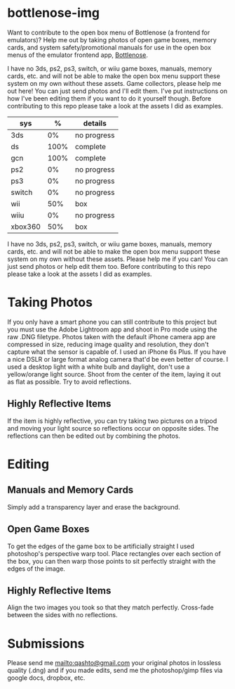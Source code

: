 # bottlenose-img

Want to contribute to the open box menu of Bottlenose (a frontend for emulators)?  Help me out by taking photos of open game boxes, memory cards, and system safety/promotional manuals for use in the open box menus of the emulator frontend app, [Bottlenose](https://github.com/quinton-ashley/bottlenose).

I have no 3ds, ps2, ps3, switch, or wiiu game boxes, manuals, memory cards, etc. and will not be able to make the open box menu support these system on my own without these assets.  Game collectors, please help me out here!  You can just send photos and I'll edit them.  I've put instructions on how I've been editing them if you want to do it yourself though. Before contributing to this repo please take a look at the assets I did as examples.

| sys     | %    | details     |
| ------- | ---- | ----------- |
| 3ds     | 0%   | no progress |
| ds      | 100% | complete    |
| gcn     | 100% | complete    |
| ps2     | 0%   | no progress |
| ps3     | 0%   | no progress |
| switch  | 0%   | no progress |
| wii     | 50%  | box         |
| wiiu    | 0%   | no progress |
| xbox360 | 50%  | box         |

I have no 3ds, ps2, ps3, switch, or wiiu game boxes, manuals, memory cards, etc. and will not be able to make the open box menu support these system on my own without these assets.  Please help me if you can!  You can just send photos or help edit them too.  Before contributing to this repo please take a look at the assets I did as examples.

# Taking Photos

If you only have a smart phone you can still contribute to this project but you must use the Adobe Lightroom app and shoot in Pro mode using the raw .DNG filetype.  Photos taken with the default iPhone camera app are compressed in size, reducing image quality and resolution, they don't capture what the sensor is capable of.  I used an iPhone 6s Plus.  If you have a nice DSLR or large format analog camera that'd be even better of course.  I used a desktop light with a white bulb and daylight, don't use a yellow/orange light source.  Shoot from the center of the item, laying it out as flat as possible.  Try to avoid reflections.

## Highly Reflective Items

If the item is highly reflective, you can try taking two pictures on a tripod and moving your light source so reflections occur on opposite sides.  The reflections can then be edited out by combining the photos.

# Editing

## Manuals and Memory Cards

Simply add a transparency layer and erase the background.

## Open Game Boxes

To get the edges of the game box to be artificially straight I used photoshop's perspective warp tool.  Place rectangles over each section of the box, you can then warp those points to sit perfectly straight with the edges of the image.

## Highly Reflective Items

Align the two images you took so that they match perfectly.  Cross-fade between the sides with no reflections.

# Submissions

Please send me <mailto:qashto@gmail.com> your original photos in lossless quality (.dng) and if you made edits, send me the photoshop/gimp files via google docs, dropbox, etc.

